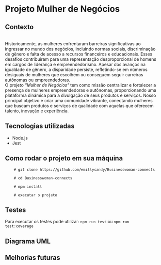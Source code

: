 # Projeto Mulher de Negócios

## Contexto
<br>Historicamente, as mulheres enfrentaram barreiras significativas ao ingressar no mundo dos negócios, incluindo normas sociais, discriminação de gênero e falta de acesso a recursos financeiros e educacionais. Esses desafios contribuíram para uma representação desproporcional de homens em cargos de liderança e empreendedorismo. Apesar dos avanços na igualdade de gênero, a disparidade persiste, refletindo-se em números desiguais de mulheres que escolhem ou conseguem seguir carreiras autônomas ou empreendedoras.<br>
O projeto *"Mulher de Negócios"* tem como missão centralizar e fortalecer a presença de mulheres empreendedoras e autônomas, proporcionando uma plataforma dinâmica para a divulgação de seus produtos e serviços. Nosso principal objetivo é criar uma comunidade vibrante, conectando mulheres que buscam produtos e serviços de qualidade com aquelas que oferecem talento, inovação e experiência.

## Tecnologias utilizadas
- Node.js
- Jest

## Como rodar o projeto em sua máquina
```
    # git clone https://github.com/emillysandy/Businesswoman-connects
    
    # cd Businesswoman-connects
    
    # npm install
    
    # executar o projeto
```
## Testes
Para executar os testes pode utilizar:
`npm run test` ou `npm run test:coverage`

## Diagrama UML

## Melhorias futuras